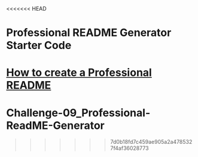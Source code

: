 <<<<<<< HEAD
# Professional README Generator Starter Code

[How to create a Professional README](./readme-guide.md)
=======
# Challenge-09_Professional-ReadME-Generator
>>>>>>> 7d0b18fd7c459ae905a2a4785327f4af36028773
